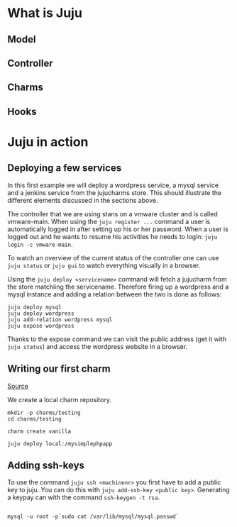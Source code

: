 # What is Juju

## Model
## Controller
## Charms
## Hooks


# Juju in action

## Deploying a few services

In this first example we will deploy a wordpress service, a mysql service and a jenkins service from the jujucharms store. This should illustrate the different elements discussed in the sections above.

The controller that we are using stans on a vmware cluster and is called vmware-main. When using the ``juju register ...`` command a user is automatically logged in after setting up his or her password. When a user is logged out and he wants to resume his activities he needs to login: ``juju login -c vmware-main``.

To watch an overview of the current status of the controller one can use ``juju status`` or ``juju gui`` to watch everything visually in a browser.

Using the ``juju deploy <servicename>`` command will fetch a jujucharm from the store matchiing the servicename. Therefore firing up a wordpress and a mysql instance and adding a relation between the two is done as follows:
```
juju deploy mysql
juju deploy wordpress
juju add-relation wordpress mysql
juju expose wordpress
```


Thanks to the expose command we can visit the public address (get it with ``juju status``) and access the wordpress website in a browser. 



## Writing our first charm

[Source](https://jujucharms.com/docs/stable/authors-charm-writing)

We create a local charm repository.

```
mkdir -p charms/testing
cd charms/testing

charm create vanilla

juju deploy local:/mysimplephpapp

```

## Adding ssh-keys

To use the command ``juju ssh <machinenr>`` you first have to add a public key to juju. You can do this with ``juju add-ssh-key <public key>``. Generating a keypay can with the command ``ssh-keygen -t rsa``.

```

mysql -u root -p`sudo cat /var/lib/mysql/mysql.passwd`

```